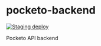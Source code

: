 # pocketo-backend

[![Staging deploy](https://github.com/pocketo-app/pocketo-backend/actions/workflows/staging-deploy.yml/badge.svg)](https://github.com/pocketo-app/pocketo-backend/actions/workflows/staging-deploy.yml)

Pocketo API backend
